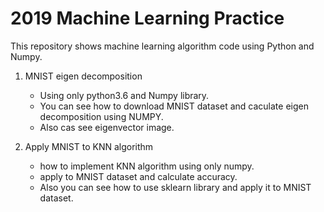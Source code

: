 2019 Machine Learning Practice
==============================

This repository shows machine learning algorithm code using Python and Numpy.

1. MNIST eigen decomposition

	* Using only python3.6 and Numpy library.
	* You can see how to download MNIST dataset and caculate eigen decomposition using NUMPY.
	* Also cas see eigenvector image.

2. Apply MNIST to KNN algorithm
	
	* how to implement KNN algorithm using only numpy.
	* apply to MNIST dataset and calculate accuracy.
	* Also you can see how to use sklearn library and apply it to MNIST dataset.

